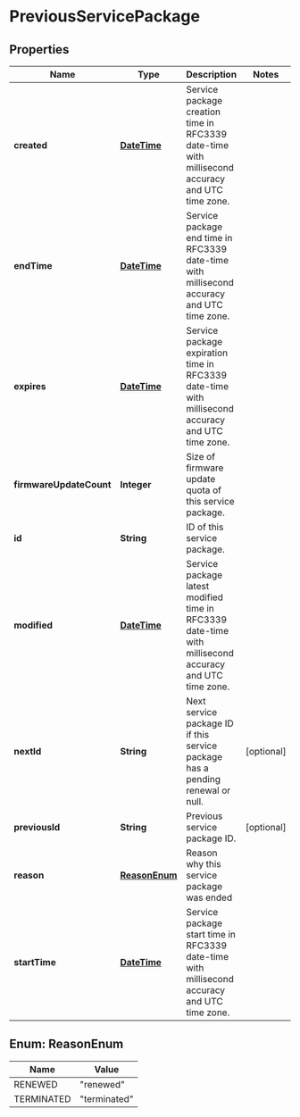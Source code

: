 
# PreviousServicePackage

## Properties
Name | Type | Description | Notes
------------ | ------------- | ------------- | -------------
**created** | [**DateTime**](DateTime.md) | Service package creation time in RFC3339 date-time with millisecond accuracy and UTC time zone. | 
**endTime** | [**DateTime**](DateTime.md) | Service package end time in RFC3339 date-time with millisecond accuracy and UTC time zone. | 
**expires** | [**DateTime**](DateTime.md) | Service package expiration time in RFC3339 date-time with millisecond accuracy and UTC time zone. | 
**firmwareUpdateCount** | **Integer** | Size of firmware update quota of this service package. | 
**id** | **String** | ID of this service package. | 
**modified** | [**DateTime**](DateTime.md) | Service package latest modified time in RFC3339 date-time with millisecond accuracy and UTC time zone. | 
**nextId** | **String** | Next service package ID if this service package has a pending renewal or null. |  [optional]
**previousId** | **String** | Previous service package ID. |  [optional]
**reason** | [**ReasonEnum**](#ReasonEnum) | Reason why this service package was ended | 
**startTime** | [**DateTime**](DateTime.md) | Service package start time in RFC3339 date-time with millisecond accuracy and UTC time zone. | 


<a name="ReasonEnum"></a>
## Enum: ReasonEnum
Name | Value
---- | -----
RENEWED | &quot;renewed&quot;
TERMINATED | &quot;terminated&quot;



